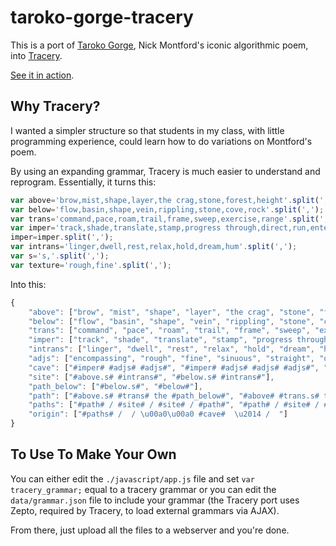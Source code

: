 # taroko-gorge-tracery

This is a port of [Taroko Gorge](http://nickm.com/taroko_gorge/original.html), Nick Montford's iconic algorithmic poem, into [Tracery](https://github.com/galaxykate/tracery).

[See it in action](http://oncomouse.github.io/taroko-gorge-tracery/).

## Why Tracery?

I wanted a simpler structure so that students in my class, with little programming experience, could learn how to do variations on Montford's poem.

By using an expanding grammar, Tracery is much easier to understand and reprogram. Essentially, it turns this:

```javascript
var above='brow,mist,shape,layer,the crag,stone,forest,height'.split(',');
var below='flow,basin,shape,vein,rippling,stone,cove,rock'.split(',');
var trans='command,pace,roam,trail,frame,sweep,exercise,range'.split(',');
var imper='track,shade,translate,stamp,progress through,direct,run,enter';
imper=imper.split(',');
var intrans='linger,dwell,rest,relax,hold,dream,hum'.split(',');
var s='s,'.split(',');
var texture='rough,fine'.split(',');
```

Into this:

```javascript
{
	"above": ["brow", "mist", "shape", "layer", "the crag", "stone", "forest", "height"],
	"below": ["flow", "basin", "shape", "vein", "rippling", "stone", "cove", "rock"],
	"trans": ["command", "pace", "roam", "trail", "frame", "sweep", "exercise", "range"],
	"imper": ["track", "shade", "translate", "stamp", "progress through", "direct", "run", "enter"],
	"intrans": ["linger", "dwell", "rest", "relax", "hold", "dream", "hum"],
	"adjs": ["encompassing", "rough", "fine", "sinuous", "straight", "objective", "arched", "cool", "clear", "dim", "driven"],
	"cave": ["#imper# #adjs# #adjs#", "#imper# #adjs# #adjs# #adjs#", "#imper# #adjs# #adjs# #adjs# #adjs#"],
	"site": ["#above.s# #intrans#", "#below.s# #intrans#"],
	"path_below": ["#below.s#", "#below#"],
	"path": ["#above.s# #trans# the #path_below#", "#above# #trans.s# the #path_below#"],
	"paths": ["#path# / #site# / #site# / #path#", "#path# / #site# / #site# / #site# / #path#", "#path# / #site# / #site# / #site# / #site# / #path#"],
	"origin": ["#paths# /  / \u00a0\u00a0 #cave#  \u2014 /  "]
}
```

## To Use To Make Your Own

You can either edit the `./javascript/app.js` file and set `var tracery_grammar;` equal to a tracery grammar or you can edit the `data/grammar.json` file to include your grammar (the Tracery port uses Zepto, required by Tracery, to load external grammars via AJAX).

From there, just upload all the files to a webserver and you're done.
